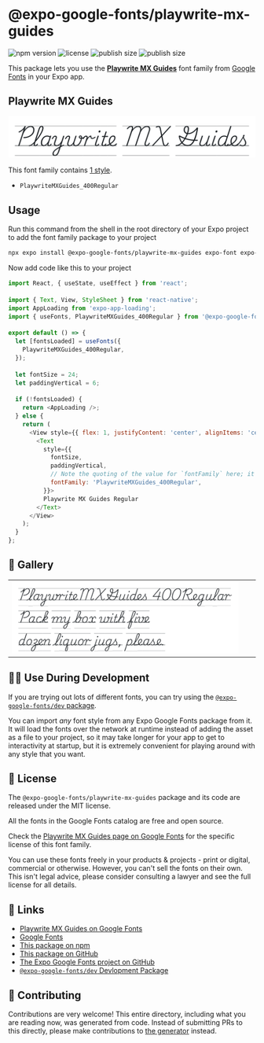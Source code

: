 # @expo-google-fonts/playwrite-mx-guides

![npm version](https://flat.badgen.net/npm/v/@expo-google-fonts/playwrite-mx-guides)
![license](https://flat.badgen.net/github/license/expo/google-fonts)
![publish size](https://flat.badgen.net/packagephobia/install/@expo-google-fonts/playwrite-mx-guides)
![publish size](https://flat.badgen.net/packagephobia/publish/@expo-google-fonts/playwrite-mx-guides)

This package lets you use the [**Playwrite MX Guides**](https://fonts.google.com/specimen/Playwrite+MX+Guides) font family from [Google Fonts](https://fonts.google.com/) in your Expo app.

## Playwrite MX Guides

![Playwrite MX Guides](./font-family.png)

This font family contains [1 style](#-gallery).

- `PlaywriteMXGuides_400Regular`

## Usage

Run this command from the shell in the root directory of your Expo project to add the font family package to your project
```sh
npx expo install @expo-google-fonts/playwrite-mx-guides expo-font expo-app-loading
```

Now add code like this to your project
```js
import React, { useState, useEffect } from 'react';

import { Text, View, StyleSheet } from 'react-native';
import AppLoading from 'expo-app-loading';
import { useFonts, PlaywriteMXGuides_400Regular } from '@expo-google-fonts/playwrite-mx-guides';

export default () => {
  let [fontsLoaded] = useFonts({
    PlaywriteMXGuides_400Regular,
  });

  let fontSize = 24;
  let paddingVertical = 6;

  if (!fontsLoaded) {
    return <AppLoading />;
  } else {
    return (
      <View style={{ flex: 1, justifyContent: 'center', alignItems: 'center' }}>
        <Text
          style={{
            fontSize,
            paddingVertical,
            // Note the quoting of the value for `fontFamily` here; it expects a string!
            fontFamily: 'PlaywriteMXGuides_400Regular',
          }}>
          Playwrite MX Guides Regular
        </Text>
      </View>
    );
  }
};

```

## 🔡 Gallery


||||
|-|-|-|
|![PlaywriteMXGuides_400Regular](./PlaywriteMXGuides_400Regular.ttf.png)||||


## 👩‍💻 Use During Development

If you are trying out lots of different fonts, you can try using the [`@expo-google-fonts/dev` package](https://github.com/expo/google-fonts/tree/master/font-packages/dev#readme).

You can import *any* font style from any Expo Google Fonts package from it. It will load the fonts
over the network at runtime instead of adding the asset as a file to your project, so it may take longer
for your app to get to interactivity at startup, but it is extremely convenient
for playing around with any style that you want.

## 📖 License

The `@expo-google-fonts/playwrite-mx-guides` package and its code are released under the MIT license.

All the fonts in the Google Fonts catalog are free and open source.

Check the [Playwrite MX Guides page on Google Fonts](https://fonts.google.com/specimen/Playwrite+MX+Guides) for the specific license of this font family.

You can use these fonts freely in your products & projects - print or digital, commercial or otherwise. However, you can't sell the fonts on their own. This isn't legal advice, please consider consulting a lawyer and see the full license for all details.

## 🔗 Links

- [Playwrite MX Guides on Google Fonts](https://fonts.google.com/specimen/Playwrite+MX+Guides)
- [Google Fonts](https://fonts.google.com/)
- [This package on npm](https://www.npmjs.com/package/@expo-google-fonts/playwrite-mx-guides)
- [This package on GitHub](https://github.com/expo/google-fonts/tree/master/font-packages/playwrite-mx-guides)
- [The Expo Google Fonts project on GitHub](https://github.com/expo/google-fonts)
- [`@expo-google-fonts/dev` Devlopment Package](https://github.com/expo/google-fonts/tree/master/font-packages/dev)

## 🤝 Contributing

Contributions are very welcome! This entire directory, including what you are reading now, was generated from code. Instead of submitting PRs to this directly, please make contributions to [the generator](https://github.com/expo/google-fonts/tree/master/packages/generator) instead.
